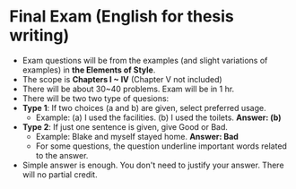 # Final Exam (English for thesis writing)

* Exam questions will be from the examples (and slight variations of examples) in __the Elements of Style__. 
* The scope is **Chapters I ~ IV** (Chapter V not included)
* There will be about 30~40 problems. Exam will be in 1 hr.
* There will be two two type of quesions:
* __Type 1__: If two choices (a and b) are given, select preferred usage. 
  * Example: (a) I used the facilities. (b) I used the toilets. __Answer: (b)__
* __Type 2__: If just one sentence is given, give Good or Bad. 
  * Example: Blake and myself stayed home. __Answer: Bad__
  * For some questions, the question underline important words related to the answer.
* Simple answer is enough. You don't need to justify your answer. There will no partial credit.
